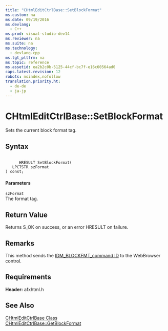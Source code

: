 ```yaml
---
title: "CHtmlEditCtrlBase::SetBlockFormat"
ms.custom: na
ms.date: 09/19/2016
ms.devlang: 
  - C++
ms.prod: visual-studio-dev14
ms.reviewer: na
ms.suite: na
ms.technology: 
  - devlang-cpp
ms.tgt_pltfrm: na
ms.topic: reference
ms.assetid: ea2b2c0b-5125-44cf-bc7f-e16c60564ad0
caps.latest.revision: 12
robots: noindex,nofollow
translation.priority.ht: 
  - de-de
  - ja-jp
---
```

# CHtmlEditCtrlBase::SetBlockFormat
Sets the current block format tag.  
  
## Syntax  
  
```  
  
      HRESULT SetBlockFormat(  
   LPCTSTR szFormat   
) const;  
```  
  
#### Parameters  
 `szFormat`  
 The format tag.  
  
## Return Value  
 Returns S_OK on success, or an error HRESULT on failure.  
  
## Remarks  
 This method sends the [IDM_BLOCKFMT_command ID](https://msdn.microsoft.com/en-us/library/aa769883.aspx) to the WebBrowser control.  
  
## Requirements  
 **Header:** afxhtml.h  
  
## See Also  
 [CHtmlEditCtrlBase Class](../vs140/CHtmlEditCtrlBase-Class.md)   
 [CHtmlEditCtrlBase::GetBlockFormat](../vs140/CHtmlEditCtrlBase--GetBlockFormat.md)